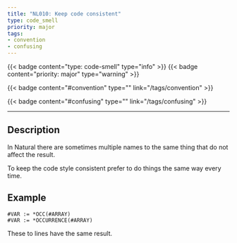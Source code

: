 ```yaml
---
title: "NL010: Keep code consistent"
type: code_smell
priority: major
tags:
- convention 
- confusing 
---
```


{{< badge content="type: code-smell" type="info" >}}
{{< badge content="priority: major" type="warning" >}}


{{< badge content="#convention" type="" link="/tags/convention" >}}

{{< badge content="#confusing" type="" link="/tags/confusing" >}}

---

## Description
In Natural there are sometimes multiple names to the same thing that do not affect the result.

To keep the code style consistent prefer to do things the same way every time.

## Example

```natural
#VAR := *OCC(#ARRAY)
#VAR := *OCCURRENCE(#ARRAY)
```

These to lines have the same result.
